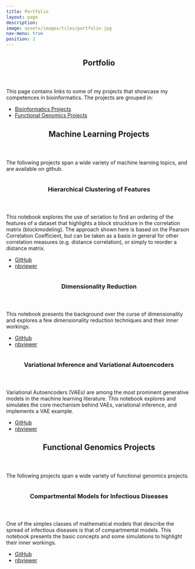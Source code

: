 ```yaml
---
title: Portfolio
layout: page
description: 
image: assets/images/tiles/portfolio.jpg
nav-menu: true
position: 2
---
```


<!-- Main -->
<div id="main">

<!-- One -->
<section id="intro"  class="background-accent6">
	<div class="inner">
		<header class="major">
			<h1>Portfolio</h1>
		</header>
		<p>This page contains links to some of my projects that showcase my competences in bioinformatics. The projects are grouped in:</p>
		<ul>
			<li><a href="#ml-projects" class="scrolly">Bioinformatics Projects</a></li>
			<li><a href="#bioinf-projects" class="scrolly">Functional Genomics Projects</a></li>
		</ul>
	</div>
</section>


<section id="ml-projects" >
	<div class="inner">
		<header class="major">
			<h2>Machine Learning Projects</h2>
		</header>
		<p>The following projects span a wide variety of machine learning topics, and are available on github.</p>
	</div>
</section>

<!-- Two -->
<section id="ml-projects-list" class="spotlights">
	<section>
		<a href="https://nbviewer.jupyter.org/github/gvisona/ML_Notebooks/blob/master/Hierarchical%20Clustering%20of%20Features.ipynb" target="_blank" class="image" >
			<img src="{% link assets/images/portfolio/hierarchical_clustering.jpg %}" alt="" data-position="center center" />
		</a>
		<div class="content">
			<div class="inner">
				<header class="major">
					<h3>Hierarchical Clustering of Features</h3>
				</header>
				<p>This notebook explores the use of seriation to find an ordering of the features of a dataset that highlights a block struckture in the correlation matrix (blockmodeling). The approach shown here is based on the Pearson Correlation Coefficient, but can be taken as a basis in general for other correlation measures (e.g. distance correlation), or simply to reorder a distance matrix. </p>
				<ul class="actions">
					<li><a href="https://github.com/gvisona/ML_Notebooks/blob/master/Hierarchical%20Clustering%20of%20Features.ipynb"  target="_blank" class="button">GitHub</a></li>
					<li><a href="https://nbviewer.jupyter.org/github/gvisona/ML_Notebooks/blob/master/Hierarchical%20Clustering%20of%20Features.ipynb" class="button">nbviewer</a></li>
				</ul>
			</div>
		</div>
	</section>
	<section>
		<a href="https://nbviewer.jupyter.org/github/gvisona/ML_Notebooks/blob/master/Dimensionality%20Reduction.ipynb" class="image">
			<img src="{% link assets/images/portfolio/dimensionality_reduction.jpg %}" alt="" data-position="top center" />
		</a>
		<div class="content">
			<div class="inner">
				<header class="major">
					<h3>Dimensionality Reduction</h3>
				</header>
				<p>This notebook presents the background over the curse of dimensionality and explores a few dimensionality reduction techniques and their inner workings.</p>
				<ul class="actions">
					<li><a href="https://github.com/gvisona/ML_Notebooks/blob/master/Dimensionality%20Reduction.ipynb"  target="_blank" class="button">GitHub</a></li>
					<li><a href="https://nbviewer.jupyter.org/github/gvisona/ML_Notebooks/blob/master/Dimensionality%20Reduction.ipynb" class="button">nbviewer</a></li>
				</ul>
			</div>
		</div>
	</section>
	<section>
		<a href="https://nbviewer.jupyter.org/github/gvisona/ML_Notebooks/blob/master/Variational%20Autoencoders.ipynb" target="_blank" class="image" >
			<img src="{% link assets/images/portfolio/variational_inference.jpg %}" alt="" data-position="center center" />
		</a>
		<div class="content">
			<div class="inner">
				<header class="major">
					<h3>Variational Inference and Variational Autoencoders</h3>
				</header>
				<p>Variational Autoencoders (VAEs) are among the most prominent generative models in the machine learning literature. This notebook explores and simulates the core mechanism behind VAEs, variational inference, and implements a VAE example. </p>
				<ul class="actions">
					<li><a href="https://github.com/gvisona/ML_Notebooks/blob/master/Variational%20Autoencoders.ipynb"  target="_blank" class="button">GitHub</a></li>
					<li><a href="https://nbviewer.jupyter.org/github/gvisona/ML_Notebooks/blob/master/Variational%20Autoencoders.ipynb" class="button">nbviewer</a></li>
				</ul>
			</div>
		</div>
	</section>
</section>


<section id="bioinf-projects"  class="background-accent5">
	<div class="inner">
		<header class="major">
			<h2>Functional Genomics Projects</h2>
		</header>
		<p>The following projects span a wide variety of functional genomics projects.</p>
	</div>
</section>


<section id="bioinf-projects-list" class="custom-spotlights-accent5" >
	<section>
		<a href="https://github.com/gvisona/BioInf_Notebooks/blob/master/Compartmental%20models%20for%20infectious%20diseases.ipynb" target="_blank" class="image" >
			<img src="{% link assets/images/portfolio/compartmental_models.jpg %}" alt="" data-position="center center" />
		</a>
		<div class="content">
			<div class="inner">
				<header class="major">
					<h3>Compartmental Models for Infectious Diseases</h3>
				</header>
				<p>One of the simples classes of mathematical models that describe the spread of infectious diseases is that of compartmental models. This notebook presents the basic concepts and some simulations to highlight their inner workings. </p>
				<ul class="actions">
					<li><a href="https://github.com/gvisona/BioInf_Notebooks/blob/master/Compartmental%20models%20for%20infectious%20diseases.ipynb"  target="_blank" class="button">GitHub</a></li>
					<li><a href="https://nbviewer.jupyter.org/github/gvisona/BioInf_Notebooks/blob/master/Compartmental%20models%20for%20infectious%20diseases.ipynb" class="button">nbviewer</a></li>
				</ul>
			</div>
		</div>
	</section>
	
</section>


</div>
